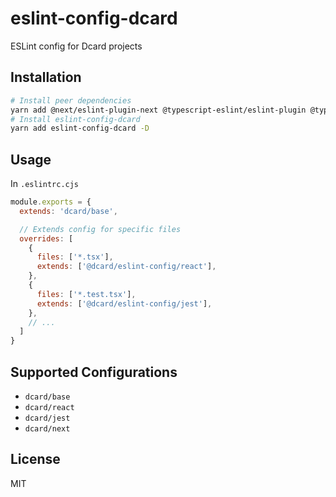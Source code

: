 # eslint-config-dcard

ESLint config for Dcard projects

## Installation

``` bash
# Install peer dependencies
yarn add @next/eslint-plugin-next @typescript-eslint/eslint-plugin @typescript-eslint/parser eslint eslint-plugin-import eslint-plugin-jest eslint-plugin-jsx-a11y eslint-plugin-node eslint-plugin-react eslint-plugin-react-hooks eslint-plugin-unicorn
# Install eslint-config-dcard
yarn add eslint-config-dcard -D
```

## Usage

In `.eslintrc.cjs`

``` js
module.exports = {
  extends: 'dcard/base',

  // Extends config for specific files
  overrides: [
    {
      files: ['*.tsx'],
      extends: ['@dcard/eslint-config/react'],
    },
    {
      files: ['*.test.tsx'],
      extends: ['@dcard/eslint-config/jest'],
    },
    // ...
  ]
}
```

## Supported Configurations

- `dcard/base`
- `dcard/react`
- `dcard/jest`
- `dcard/next`

## License

MIT
